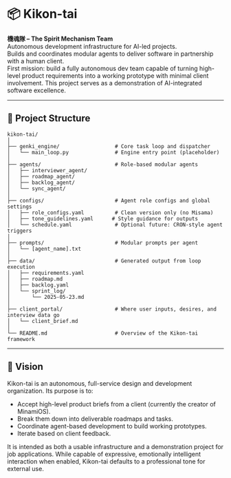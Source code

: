 # 📦 Kikon-tai

**機魂隊 – The Spirit Mechanism Team**  
Autonomous development infrastructure for AI-led projects.  
Builds and coordinates modular agents to deliver software in partnership with a human client.  
First mission: build a fully autonomous dev team capable of turning high-level product requirements into a working prototype with minimal client involvement. This project serves as a demonstration of AI-integrated software excellence.

---

## 📁 Project Structure

```
kikon-tai/
│
├── genki_engine/                  # Core task loop and dispatcher
│   └── main_loop.py               # Engine entry point (placeholder)
│
├── agents/                        # Role-based modular agents
│   ├── interviewer_agent/
│   ├── roadmap_agent/
│   ├── backlog_agent/
│   └── sync_agent/
│
├── configs/                       # Agent role configs and global settings
│   ├── role_configs.yaml          # Clean version only (no Misama)
│   ├── tone_guidelines.yaml      # Style guidance for outputs
│   └── schedule.yaml              # Optional future: CRON-style agent triggers
│
├── prompts/                       # Modular prompts per agent
│   └── [agent_name].txt
│
├── data/                          # Generated output from loop execution
│   ├── requirements.yaml
│   ├── roadmap.md
│   ├── backlog.yaml
│   └── sprint_log/
│       └── 2025-05-23.md
│
├── client_portal/                 # Where user inputs, desires, and interview data go
│   └── client_brief.md
│
└── README.md                      # Overview of the Kikon-tai framework
```

---

## 🧭 Vision

Kikon-tai is an autonomous, full-service design and development organization. Its purpose is to:
- Accept high-level product briefs from a client (currently the creator of MinamiOS).
- Break them down into deliverable roadmaps and tasks.
- Coordinate agent-based development to build working prototypes.
- Iterate based on client feedback.

It is intended as both a usable infrastructure and a demonstration project for job applications. While capable of expressive, emotionally intelligent interaction when enabled, Kikon-tai defaults to a professional tone for external use.